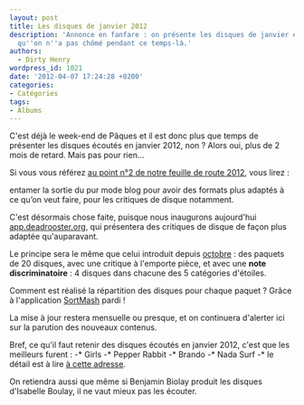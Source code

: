 ```yaml
---
layout: post
title: Les disques de janvier 2012
description: 'Annonce en fanfare : on présente les disques de janvier en avril parce
  qu''on n''a pas chômé pendant ce temps-là.'
authors:
  - Dirty Henry
wordpress_id: 1021
date: '2012-04-07 17:24:28 +0200'
categories:
- Catégories
tags:
- Albums
---
```

C'est déjà le week-end de Pâques et il est donc plus que temps de présenter les disques écoutés en janvier 2012, non ? Alors oui, plus de 2 mois de retard. Mais pas pour rien…

Si vous vous référez [au point n°2 de notre feuille de route 2012](http://www.deadrooster.org/La-feuille-de-route-2012-de-Dead), vous lirez : 

<quote>entamer la sortie du pur mode blog pour avoir des formats plus adaptés à ce qu’on veut faire, pour les critiques de disque notamment.</quote>

C'est désormais chose faite, puisque nous inaugurons aujourd'hui [app.deadrooster.org](http://app.deadrooster.org/), qui présentera des critiques de disque de façon plus adaptée qu'auparavant.

Le principe sera le même que celui introduit depuis [octobre](http://www.deadrooster.org/Les-disques-d-octobre-2011) : des paquets de 20 disques, avec une critique à l'emporte pièce, et avec une __note discriminatoire__ : 4 disques dans chacune des 5 catégories d'étoiles.

Comment est réalisé la répartition des disques pour chaque paquet ? Grâce à l'application [SortMash](http://itunes.apple.com/fr/app/sortmash/id416854835?mt=8) pardi !

La mise à jour restera mensuelle ou presque, et on continuera d'alerter ici sur la parution des nouveaux contenus.

Bref, ce qu'il faut retenir des disques écoutés en janvier 2012, c'est que les meilleurs furent : 
-* Girls
-* Pepper Rabbit
-* Brando
-* Nada Surf
-* le détail est à lire [à cette adresse](http://app.deadrooster.org/).

On retiendra aussi que même si Benjamin Biolay produit les disques d'Isabelle Boulay, il ne vaut mieux pas les écouter.
